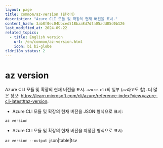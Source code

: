 ```yaml
---
layout: page
title: common/az-version (한국어)
description: "Azure CLI 모듈 및 확장의 현재 버전을 표시."
content_hash: 3ab8f0ec04bbced518baa8d7dfa05add05d0b126
last_modified_at: 2024-09-22
related_topics:
  - title: English version
    url: /en/common/az-version.html
    icon: bi bi-globe
tldri18n_status: 2
---
```

# az version

Azure CLI 모듈 및 확장의 현재 버전을 표시.
`azure-cli`의 일부 (`az`라고도 함).
더 많은 정보: <https://learn.microsoft.com/cli/azure/reference-index?view=azure-cli-latest#az-version>.

- Azure CLI 모듈 및 확장의 현재 버전을 JSON 형식으로 표시:

`az version`

- Azure CLI 모듈 및 확장의 현재 버전을 지정된 형식으로 표시:

`az version --output `<span class="tldr-var badge badge-pill bg-dark-lm bg-white-dm text-white-lm text-dark-dm font-weight-bold">json|table|tsv</span>
